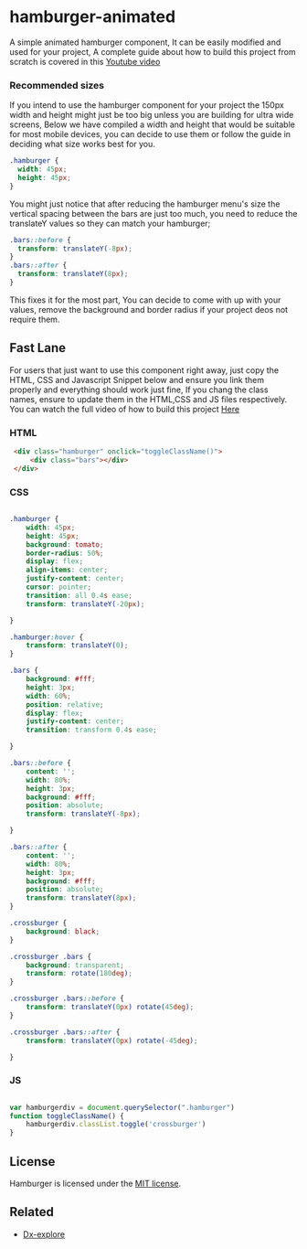 # hamburger-animated

A simple animated hamburger component, It can be easily modified and used for your project, A complete guide about how to build this project from scratch is covered in this [Youtube video](https://www.youtube.com/)

### Recommended sizes

If you intend to use the hamburger component for your project the 150px width and height might just be too big unless you are building for ultra wide screens, Below we have compiled a width and height that would be suitable for most mobile devices, you can decide to use them or follow the guide in deciding what size works best for you.

```css
.hamburger {
  width: 45px;
  height: 45px;
}
```

You might just notice that after reducing the hamburger menu's size the vertical spacing between the bars are just too much, you need to reduce the translateY values so they can match your hamburger;

```css
.bars::before {
  transform: translateY(-8px);
}
.bars::after {
  transform: translateY(8px);
}
```

This fixes it for the most part, You can decide to come with up with your values, remove the background and border radius if your project deos not require them.

## Fast Lane
For users that just want to use this component right away, just copy the HTML, CSS and Javascript Snippet below and ensure you link them properly and everything should work just fine, If you chang the class names, ensure to update them in the HTML,CSS and JS files respectively. You can watch the full video of how to build this project [Here](https://www.youtube.com/)

### HTML

```html
 <div class="hamburger" onclick="toggleClassName()">
     <div class="bars"></div>
 </div>

```
### CSS

```css

.hamburger {
    width: 45px;
    height: 45px;
    background: tomato;
    border-radius: 50%;
    display: flex;
    align-items: center;
    justify-content: center;
    cursor: pointer;
    transition: all 0.4s ease;
    transform: translateY(-20px);

}

.hamburger:hover {
    transform: translateY(0);
}

.bars {
    background: #fff;
    height: 3px;
    width: 60%;
    position: relative;
    display: flex;
    justify-content: center;
    transition: transform 0.4s ease;

}

.bars::before {
    content: '';
    width: 80%;
    height: 3px;
    background: #fff;
    position: absolute;
    transform: translateY(-8px);

}

.bars::after {
    content: '';
    width: 80%;
    height: 3px;
    background: #fff;
    position: absolute;
    transform: translateY(8px);
}

.crossburger {
    background: black;
}

.crossburger .bars {
    background: transparent;
    transform: rotate(180deg);
}

.crossburger .bars::before {
    transform: translateY(0px) rotate(45deg);
}

.crossburger .bars::after {
    transform: translateY(0px) rotate(-45deg);

}


```
### JS

```javascript

var hamburgerdiv = document.querySelector(".hamburger")
function toggleClassName() {
    hamburgerdiv.classList.toggle('crossburger')
}

```

## License

Hamburger is licensed under the [MIT license](http://opensource.org/licenses/MIT).

## Related

- [Dx-explore](https://github.com/Xeraxlabs/dx-explore)
